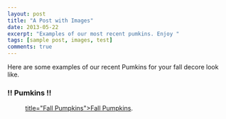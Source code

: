 ```yaml
---
layout: post
title: "A Post with Images"
date: 2013-05-22
excerpt: "Examples of our most recent pumkins. Enjoy "
tags: [sample post, images, test]
comments: true
---
```


Here are some examples of our recent Pumkins for your fall decore look like. 

### !! Pumkins !!

<figure>
	<a href="https://scontent-ort2-2.xx.fbcdn.net/v/t1.0-9/69876531_10213700603981781_7530874924722814976_n.jpg?_nc_cat=104&_nc_oc=AQkUDYo-ZytIhXqvTyatT4HWA4j_7ELEWLXJ67yohIpzYCHd_faQ8nWDB32UNSxTl2I&_nc_ht=scontent-ort2-2.xx&oh=98ea4656f16d15323a985abab299ffc7&oe=5E11AD3D"> title="Fall Pumpkins">Fall Pumpkins</a>.</figcaption>
</figure>


